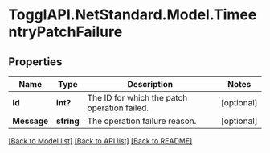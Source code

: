 # TogglAPI.NetStandard.Model.TimeentryPatchFailure
## Properties

Name | Type | Description | Notes
------------ | ------------- | ------------- | -------------
**Id** | **int?** | The ID for which the patch operation failed. | [optional] 
**Message** | **string** | The operation failure reason. | [optional] 

[[Back to Model list]](../README.md#documentation-for-models) [[Back to API list]](../README.md#documentation-for-api-endpoints) [[Back to README]](../README.md)

